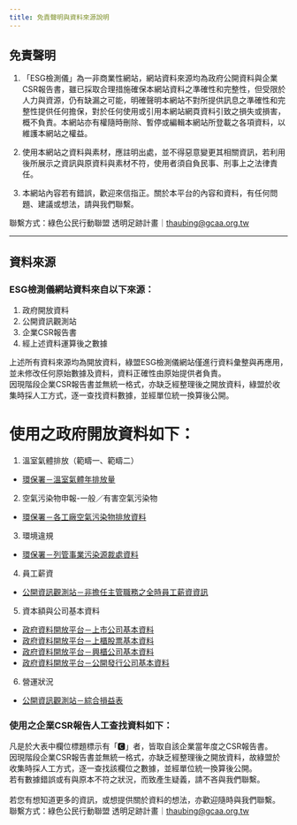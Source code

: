 ```yaml
---
title: 免責聲明與資料來源說明
---
```


## 免責聲明

1. 「ESG檢測儀」為一非商業性網站，網站資料來源均為政府公開資料與企業CSR報告書，雖已採取合理措施確保本網站資料之準確性和完整性，但受限於人力與資源，仍有缺漏之可能，明確聲明本網站不對所提供訊息之準確性和完整性提供任何擔保，對於任何使用或引用本網站網頁資料引致之損失或損害，概不負責。本網站亦有權隨時刪除、暫停或編輯本網站所登載之各項資料，以維護本網站之權益。

1. 使用本網站之資料與素材，應註明出處，並不得惡意變更其相關資訊，若利用後所展示之資訊與原資料與素材不符，使用者須自負民事、刑事上之法律責任。

1. 本網站內容若有錯誤，歡迎來信指正。關於本平台的內容和資料，有任何問題、建議或想法，請與我們聯繫。

聯繫方式：綠色公民行動聯盟 透明足跡計畫｜thaubing@gcaa.org.tw

----

## 資料來源

### ESG檢測儀網站資料來自以下來源：
1. 政府開放資料
2. 公開資訊觀測站
3. 企業CSR報告書
4. 經上述資料運算後之數據

上述所有資料來源均為開放資料，綠盟ESG檢測儀網站僅進行資料彙整與再應用，並未修改任何原始數據及資料，資料正確性由原始提供者負責。<br>
因現階段企業CSR報告書並無統一格式，亦缺乏經整理後之開放資料，綠盟於收集時採人工方式，逐一查找資料數據，並經單位統一換算後公開。<br>

# 使用之政府開放資料如下：
1. 溫室氣體排放（範疇一、範疇二）
- [環保署－溫室氣體年排放量](https://data.epa.gov.tw/dataset/detail/GHG_P_01)

2. 空氣污染物申報-一般／有害空氣污染物
- [環保署－各工廠空氣污染物排放資料](https://data.epa.gov.tw/dataset/detail/EMS_P_08)

3. 環境違規
- [環保署－列管事業污染源裁處資料](https://data.epa.gov.tw/dataset/detail/EMS_P_46)

4. 員工薪資
- [公開資訊觀測站－非擔任主管職務之全時員工薪資資訊](https://mops.twse.com.tw/mops/web/t100sb15)

5. 資本額與公司基本資料
- [政府資料開放平台－上市公司基本資料](https://data.gov.tw/dataset/18419)
- [政府資料開放平台－上櫃股票基本資料](https://data.gov.tw/dataset/25036)
- [政府資料開放平台－興櫃公司基本資料](https://data.gov.tw/dataset/28568)
- [政府資料開放平台－公開發行公司基本資料](https://data.gov.tw/dataset/28567)

6. 營運狀況
- [公開資訊觀測站－綜合損益表](https://mops.twse.com.tw/mops/web/t163sb04)

### 使用之企業CSR報告人工查找資料如下：
凡是於大表中欄位標題標示有「🅲」者，皆取自該企業當年度之CSR報告書。<br>
因現階段企業CSR報告書並無統一格式，亦缺乏經整理後之開放資料，故綠盟於收集時採人工方式，逐一查找該欄位之數據，並經單位統一換算後公開。<br>
若有數據錯誤或有與原本不符之狀況，而致產生疑義，請不吝與我們聯繫。<br>
<br>
若您有想知道更多的資訊，或想提供關於資料的想法，亦歡迎隨時與我們聯繫。<br>
聯繫方式：綠色公民行動聯盟 透明足跡計畫｜thaubing@gcaa.org.tw
